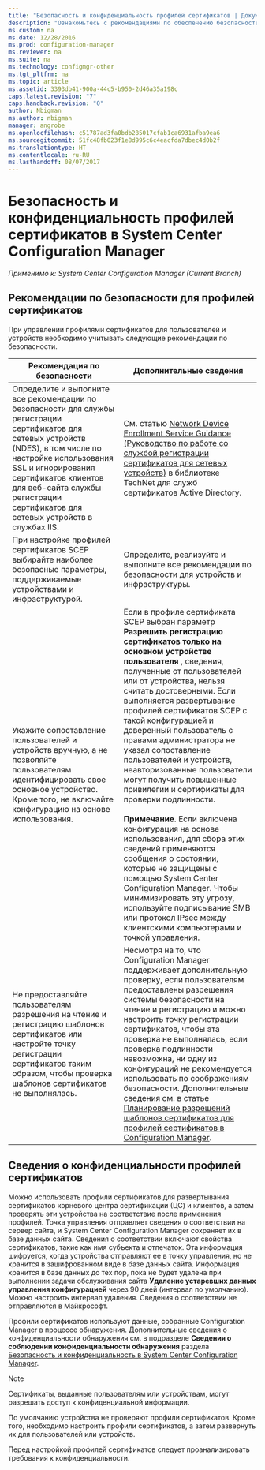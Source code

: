 ```yaml
---
title: "Безопасность и конфиденциальность профилей сертификатов | Документы Майкрософт"
description: "Ознакомьтесь с рекомендациями по обеспечению безопасности при управлении профилями сертификатов для пользователей и устройств в System Center Configuration Manager."
ms.custom: na
ms.date: 12/28/2016
ms.prod: configuration-manager
ms.reviewer: na
ms.suite: na
ms.technology: configmgr-other
ms.tgt_pltfrm: na
ms.topic: article
ms.assetid: 3393db41-900a-44c5-b950-2d46a35a198c
caps.latest.revision: "7"
caps.handback.revision: "0"
author: Nbigman
ms.author: nbigman
manager: angrobe
ms.openlocfilehash: c51787ad3fa0bdb285017cfab1ca6931afba9ea6
ms.sourcegitcommit: 51fc48fb023f1e8d995c6c4eacfda7dbec4d0b2f
ms.translationtype: HT
ms.contentlocale: ru-RU
ms.lasthandoff: 08/07/2017
---
```

# <a name="security-and-privacy-for-certificate-profiles-in-system-center-configuration-manager"></a>Безопасность и конфиденциальность профилей сертификатов в System Center Configuration Manager

*Применимо к: System Center Configuration Manager (Current Branch)*


##  <a name="security-best-practices-for-certificate-profiles"></a>Рекомендации по безопасности для профилей сертификатов  
 При управлении профилями сертификатов для пользователей и устройств необходимо учитывать следующие рекомендации по безопасности.  

|Рекомендация по безопасности|Дополнительные сведения|  
|----------------------------|----------------------|  
|Определите и выполните все рекомендации по безопасности для службы регистрации сертификатов для сетевых устройств (NDES), в том числе по настройке использования SSL и игнорирования сертификатов клиентов для веб-сайта службы регистрации сертификатов для сетевых устройств в службах IIS.|См. статью [Network Device Enrollment Service Guidance (Руководство по работе со службой регистрации сертификатов для сетевых устройств)](http://go.microsoft.com/fwlink/p/?LinkId=309016) в библиотеке TechNet для служб сертификатов Active Directory.|  
|При настройке профилей сертификатов SCEP выбирайте наиболее безопасные параметры, поддерживаемые устройствами и инфраструктурой.|Определите, реализуйте и выполните все рекомендации по безопасности для устройств и инфраструктуры.|  
|Укажите сопоставление пользователей и устройств вручную, а не позволяйте пользователям идентифицировать свое основное устройство. Кроме того, не включайте конфигурацию на основе использования.|Если в профиле сертификата SCEP выбран параметр **Разрешить регистрацию сертификатов только на основном устройстве пользователя** , сведения, полученные от пользователей или от устройства, нельзя считать достоверными. Если выполняется развертывание профилей сертификатов SCEP с такой конфигурацией и доверенный пользователь с правами администратора не указал сопоставление пользователей и устройств, неавторизованные пользователи могут получить повышенные привилегии и сертификаты для проверки подлинности.<br /><br /> **Примечание**. Если включена конфигурация на основе использования, для сбора этих сведений применяются сообщения о состоянии, которые не защищены с помощью System Center Configuration Manager. Чтобы минимизировать эту угрозу, используйте подписывание SMB или протокол IPsec между клиентскими компьютерами и точкой управления.|  
|Не предоставляйте пользователям разрешения на чтение и регистрацию шаблонов сертификатов или настройте точку регистрации сертификатов таким образом, чтобы проверка шаблонов сертификатов не выполнялась.|Несмотря на то, что Configuration Manager поддерживает дополнительную проверку, если пользователям предоставлены разрешения системы безопасности на чтение и регистрацию и можно настроить точку регистрации сертификатов, чтобы эта проверка не выполнялась, если проверка подлинности невозможна, ни одну из конфигураций не рекомендуется использовать по соображениям безопасности. Дополнительные сведения см. в статье [Планирование разрешений шаблонов сертификатов для профилей сертификатов в Configuration Manager](../../protect/plan-design/planning-for-certificate-template-permissions.md).|  

## <a name="privacy-information-for-certificate-profiles"></a>Сведения о конфиденциальности профилей сертификатов  
 Можно использовать профили сертификатов для развертывания сертификатов корневого центра сертификации (ЦС) и клиентов, а затем проверять эти устройства на соответствие после применения профилей. Точка управления отправляет сведения о соответствии на сервер сайта, и System Center Configuration Manager сохраняет их в базе данных сайта. Сведения о соответствии включают свойства сертификатов, такие как имя субъекта и отпечаток. Эта информация шифруется, когда устройства отправляют ее в точку управления, но не хранится в зашифрованном виде в базе данных сайта. Информация хранится в базе данных до тех пор, пока не будет удалена при выполнении задачи обслуживания сайта **Удаление устаревших данных управления конфигурацией** через 90 дней (интервал по умолчанию). Можно настроить интервал удаления. Сведения о соответствии не отправляются в Майкрософт.  

 Профили сертификатов используют данные, собранные Configuration Manager в процессе обнаружения. Дополнительные сведения о конфиденциальности обнаружения см. в подразделе **Сведения о соблюдении конфиденциальности обнаружения** раздела [Безопасность и конфиденциальность в System Center Configuration Manager](../../core/plan-design/security/security-and-privacy.md).  

> [!NOTE]  
>  Сертификаты, выданные пользователям или устройствам, могут разрешать доступ к конфиденциальной информации.  

 По умолчанию устройства не проверяют профили сертификатов. Кроме того, необходимо настроить профили сертификатов, а затем развернуть их для пользователей или устройств.  

 Перед настройкой профилей сертификатов следует проанализировать требования к конфиденциальности.  
